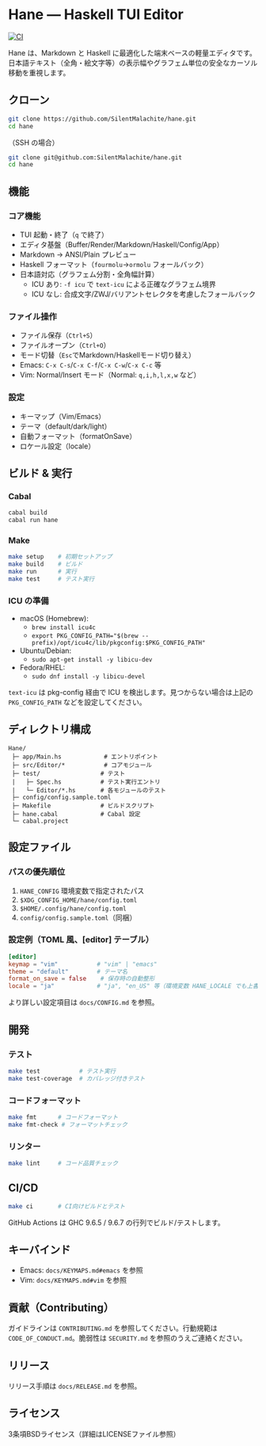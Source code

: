 # Hane — Haskell TUI Editor

[![CI](https://github.com/SilentMalachite/hane/actions/workflows/ci.yml/badge.svg)](https://github.com/SilentMalachite/hane/actions/workflows/ci.yml)

Hane は、Markdown と Haskell に最適化した端末ベースの軽量エディタです。日本語テキスト（全角・絵文字等）の表示幅やグラフェム単位の安全なカーソル移動を重視します。

## クローン

```bash
git clone https://github.com/SilentMalachite/hane.git
cd hane
```

（SSH の場合）

```bash
git clone git@github.com:SilentMalachite/hane.git
cd hane
```

## 機能

### コア機能
- TUI 起動・終了（`q` で終了）
- エディタ基盤（Buffer/Render/Markdown/Haskell/Config/App）
- Markdown → ANSI/Plain プレビュー
- Haskell フォーマット（`fourmolu`→`ormolu` フォールバック）
- 日本語対応（グラフェム分割・全角幅計算）
  - ICU あり: `-f icu` で `text-icu` による正確なグラフェム境界
  - ICU なし: 合成文字/ZWJ/バリアントセレクタを考慮したフォールバック

### ファイル操作
- ファイル保存（`Ctrl+S`）
- ファイルオープン（`Ctrl+O`）
- モード切替（`Esc`でMarkdown/Haskellモード切り替え）
 - Emacs: `C-x C-s`/`C-x C-f`/`C-x C-w`/`C-x C-c` 等
 - Vim: Normal/Insert モード（Normal: `q,i,h,l,x,w` など）

### 設定
- キーマップ（Vim/Emacs）
- テーマ（default/dark/light）
- 自動フォーマット（formatOnSave）
- ロケール設定（locale）

## ビルド & 実行

### Cabal

```bash
cabal build
cabal run hane
```

### Make

```bash
make setup    # 初期セットアップ
make build    # ビルド
make run      # 実行
make test     # テスト実行
```

### ICU の準備
- macOS (Homebrew):
  - `brew install icu4c`
  - `export PKG_CONFIG_PATH="$(brew --prefix)/opt/icu4c/lib/pkgconfig:$PKG_CONFIG_PATH"`
- Ubuntu/Debian:
  - `sudo apt-get install -y libicu-dev`
- Fedora/RHEL:
  - `sudo dnf install -y libicu-devel`

`text-icu` は pkg-config 経由で ICU を検出します。見つからない場合は上記の `PKG_CONFIG_PATH` などを設定してください。

## ディレクトリ構成

```
Hane/
 ├─ app/Main.hs            # エントリポイント
 ├─ src/Editor/*           # コアモジュール
 ├─ test/                 # テスト
 |   ├─ Spec.hs           # テスト実行エントリ
 |   └─ Editor/*.hs       # 各モジュールのテスト
 ├─ config/config.sample.toml
 ├─ Makefile              # ビルドスクリプト
 ├─ hane.cabal            # Cabal 設定
 └─ cabal.project
```

## 設定ファイル

### パスの優先順位
1. `HANE_CONFIG` 環境変数で指定されたパス
2. `$XDG_CONFIG_HOME/hane/config.toml`
3. `$HOME/.config/hane/config.toml`
4. `config/config.sample.toml`（同梱）

### 設定例（TOML 風、[editor] テーブル）
```toml
[editor]
keymap = "vim"           # "vim" | "emacs"
theme = "default"        # テーマ名
format_on_save = false    # 保存時の自動整形
locale = "ja"            # "ja", "en_US" 等（環境変数 HANE_LOCALE でも上書き可）
```

より詳しい設定項目は `docs/CONFIG.md` を参照。

## 開発

### テスト
```bash
make test           # テスト実行
make test-coverage  # カバレッジ付きテスト
```

### コードフォーマット
```bash
make fmt      # コードフォーマット
make fmt-check # フォーマットチェック
```

### リンター
```bash
make lint     # コード品質チェック
```

## CI/CD

```bash
make ci       # CI向けビルドとテスト
```

GitHub Actions は GHC 9.6.5 / 9.6.7 の行列でビルド/テストします。

## キーバインド

- Emacs: `docs/KEYMAPS.md#emacs` を参照
- Vim: `docs/KEYMAPS.md#vim` を参照

## 貢献（Contributing）

ガイドラインは `CONTRIBUTING.md` を参照してください。行動規範は `CODE_OF_CONDUCT.md`。脆弱性は `SECURITY.md` を参照のうえご連絡ください。

## リリース

リリース手順は `docs/RELEASE.md` を参照。

## ライセンス
3条項BSDライセンス（詳細はLICENSEファイル参照）
